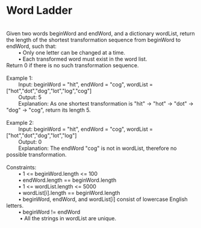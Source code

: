 <h1> Word Ladder </h1>
<p><br>
Given two words beginWord and endWord, and a dictionary wordList, return the length of the shortest transformation sequence from beginWord to endWord, such that:<br>
&emsp; &emsp;•	Only one letter can be changed at a time.<br>
&emsp; &emsp;•	Each transformed word must exist in the word list.<br>
Return 0 if there is no such transformation sequence.<br>
<br> 
Example 1:<br>
&emsp; &emsp;Input: beginWord = "hit", endWord = "cog", wordList = ["hot","dot","dog","lot","log","cog"]<br>
&emsp; &emsp;Output: 5<br>
&emsp; &emsp;Explanation: As one shortest transformation is "hit" -> "hot" -> "dot" -> "dog" -> "cog", return its length 5.<br>
<br>
Example 2:<br>
&emsp; &emsp;Input: beginWord = "hit", endWord = "cog", wordList = ["hot","dot","dog","lot","log"]<br>
&emsp; &emsp;Output: 0<br>
&emsp; &emsp;Explanation: The endWord "cog" is not in wordList, therefore no possible transformation.<br>
 <br>
Constraints:<br>
&emsp; &emsp;•	1 <= beginWord.length <= 100<br>
&emsp; &emsp;•	endWord.length == beginWord.length<br>
&emsp; &emsp;•	1 <= wordList.length <= 5000<br>
&emsp; &emsp;•	wordList[i].length == beginWord.length<br>
&emsp; &emsp;•	beginWord, endWord, and wordList[i] consist of lowercase English letters.<br>
&emsp; &emsp;•	beginWord != endWord<br>
&emsp; &emsp; •	All the strings in wordList are unique.<br>
</p>
